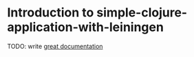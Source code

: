 # Introduction to simple-clojure-application-with-leiningen

TODO: write [great documentation](http://jacobian.org/writing/what-to-write/)
